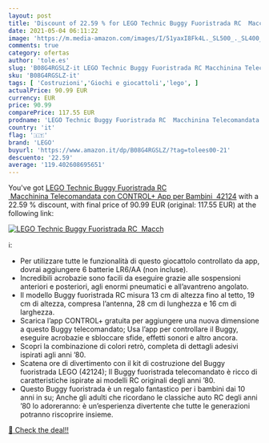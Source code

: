 ```yaml
---
layout: post
title: 'Discount of 22.59 % for LEGO Technic Buggy Fuoristrada RC  Macch'
date: 2021-05-04 06:11:22
image: 'https://m.media-amazon.com/images/I/51yaxI8Fk4L._SL500_._SL400_.jpg'
comments: true
category: ofertas
author: 'tole.es'
slug: 'B08G4RGSLZ-it LEGO Technic Buggy Fuoristrada RC Macchinina Telecomandata...'
sku: 'B08G4RGSLZ-it'
tags: [ 'Costruzioni','Giochi e giocattoli','lego', ]
actualPrice: 90.99 EUR
currency: EUR
price: 90.99
comparePrice: 117.55 EUR
prodname: 'LEGO Technic Buggy Fuoristrada RC  Macchinina Telecomandata con CONTROL+ App per Bambini  42124'
country: 'it'
flag: '🇮🇹'
brand: 'LEGO'
buyurl: 'https://www.amazon.it/dp/B08G4RGSLZ/?tag=tolees00-21'
descuento: '22.59'
average: '119.402608695651'
---
```


You've got [LEGO Technic Buggy Fuoristrada RC  Macchinina Telecomandata con CONTROL+ App per Bambini  42124](https://www.amazon.it/dp/B08G4RGSLZ/?tag=tolees00-21) with a  22.59 % discount, with final price of 90.99 EUR (original: 117.55 EUR) at the following link:

[![LEGO Technic Buggy Fuoristrada RC  Macch](https://m.media-amazon.com/images/I/51yaxI8Fk4L._SL500_._SL400_.jpg)](https://www.amazon.it/dp/B08G4RGSLZ/?tag=tolees00-21)

ℹ️:

- Per utilizzare tutte le funzionalità di questo giocattolo controllato da app, dovrai aggiungere 6 batterie LR6/AA (non incluse).
- Incredibili acrobazie sono facili da eseguire grazie alle sospensioni anteriori e posteriori, agli enormi pneumatici e all’avantreno angolato.
- Il modello Buggy fuoristrada RC misura 13 cm di altezza fino al tetto, 19 cm di altezza, compresa l’antenna, 28 cm di lunghezza e 16 cm di larghezza.
- Scarica l’app CONTROL+ gratuita per aggiungere una nuova dimensione a questo Buggy telecomandato; Usa l’app per controllare il Buggy, eseguire acrobazie e sbloccare sfide, effetti sonori e altro ancora.
- Scopri la combinazione di colori retrò, completa di dettagli adesivi ispirati agli anni ’80.
- Scatena ore di divertimento con il kit di costruzione del Buggy fuoristrada LEGO (42124); Il Buggy fuoristrada telecomandato è ricco di caratteristiche ispirate ai modelli RC originali degli anni ’80.
- Questo Buggy fuoristrada è un regalo fantastico per i bambini dai 10 anni in su; Anche gli adulti che ricordano le classiche auto RC degli anni ’80 lo adoreranno: è un’esperienza divertente che tutte le generazioni potranno riscoprire insieme.

[🛒 Check the deal!!](https://www.amazon.it/dp/B08G4RGSLZ/?tag=tolees00-21)
